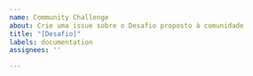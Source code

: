 ```yaml
---
name: Community Challenge
about: Crie uma issue sobre o Desafio proposto à comunidade
title: "[Desafio]"
labels: documentation
assignees: ''

---
```



